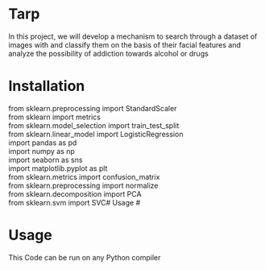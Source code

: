 # Tarp
In this project, we will develop a mechanism to search through a dataset of images with and classify them on the basis of their facial features and analyze the possibility of addiction towards alcohol or drugs
# Installation #
from sklearn.preprocessing import StandardScaler\
from sklearn import metrics\
from sklearn.model_selection import train_test_split\
from sklearn.linear_model import LogisticRegression\
import pandas as pd\
import numpy as np\
import seaborn as sns\
import matplotlib.pyplot as plt\
from sklearn.metrics import confusion_matrix\
from sklearn.preprocessing import normalize\
from sklearn.decomposition import PCA\
from sklearn.svm import SVC# Usage #
# Usage #
This Code can be run on any Python compiler

